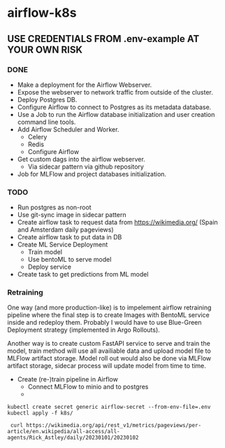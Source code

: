 # airflow-k8s

## USE CREDENTIALS FROM .env-example AT YOUR OWN RISK

### DONE
- Make a deployment for the Airflow Webserver.
- Expose the webserver to network traffic from outside of the cluster.
- Deploy Postgres DB.
- Configure Airflow to connect to Postgres as its metadata database.
- Use a Job to run the Airflow database initialization and user creation command line tools.
- Add Airflow Scheduler and Worker.
    - Celery
    - Redis
    - Configure Airflow
- Get custom dags into the airflow webserver.
    - Via sidecar pattern via github repository
- Job for MLFlow and project databases initialization.

### TODO
- Run postgres as non-root
- Use git-sync image in sidecar pattern
- Create airflow task to request data from https://wikimedia.org/ (Spain and Amsterdam daily pageviews)
- Create airflow task to put data in DB
- Create ML Service Deployment
    - Train model 
    - Use bentoML to serve model
    - Deploy service
- Create task to get predictions from ML model

### Retraining

One way (and more production-like) is to impelement airflow retraining pipeline where the final step is to create Images with BentoML service inside and redeploy them. Probably I would have to use Blue-Green Deployment strategy (implemented in Argo Rollouts).

Another way is to create custom FastAPI service to serve and train the model, train method will use all availiable data and upload model file to MLFlow artifact storage. Model roll out would also be done via MLFlow artifact storage, sidecar process will update model from time to time.

- Create (re-)train pipeline in Airflow
    - Connect MLFlow to minio and to postgres
    - 


```shell
kubectl create secret generic airflow-secret --from-env-file=.env
kubectl apply -f k8s/
```

```shell
 curl https://wikimedia.org/api/rest_v1/metrics/pageviews/per-article/en.wikipedia/all-access/all-agents/Rick_Astley/daily/20230101/20230102
```

